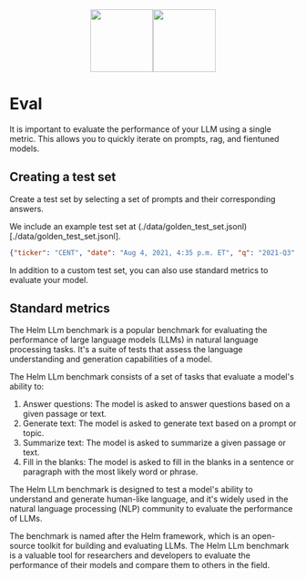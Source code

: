<div align="center">
<img src="https://avatars.githubusercontent.com/u/130713213?s=200&v=4" width="110"><img src="https://huggingface.co/lamini/instruct-peft-tuned-12b/resolve/main/Lamini_logo.png?max-height=110" height="110">
</div>

# Eval

It is important to evaluate the performance of your LLM using a single metric.
This allows you to quickly iterate on prompts, rag, and fientuned models.

## Creating a test set

Create a test set by selecting a set of prompts and their corresponding answers.

We include an example test set at (./data/golden_test_set.jsonl)[./data/golden_test_set.jsonl].

```json
{"ticker": "CENT", "date": "Aug 4, 2021, 4:35 p.m. ET", "q": "2021-Q3", "question": "What is the optimal leverage range for the company in the event of M&A", "answer": " The optimal leverage range for the company in the event of M&A is between 3 to 3.5 times. For the right deal, the company would be willing to lever up into the low 4s, and then quickly deliver back down to that three to 3.5 range.", "has_value": true, "value": 3.5, "units": "times"}
```

In addition to a custom test set, you can also use standard metrics to evaluate your model.

## Standard metrics


The Helm LLm benchmark is a popular benchmark for evaluating the performance of large language models (LLMs) in natural language processing tasks. It's a suite of tests that assess the language understanding and generation capabilities of a model.

The Helm LLm benchmark consists of a set of tasks that evaluate a model's ability to:

1. Answer questions: The model is asked to answer questions based on a given passage or text.
2. Generate text: The model is asked to generate text based on a prompt or topic.
3. Summarize text: The model is asked to summarize a given passage or text.
4. Fill in the blanks: The model is asked to fill in the blanks in a sentence or paragraph with the most likely word or phrase.

The Helm LLm benchmark is designed to test a model's ability to understand and generate human-like language, and it's widely used in the natural language processing (NLP) community to evaluate the performance of LLMs.

The benchmark is named after the Helm framework, which is an open-source toolkit for building and evaluating LLMs. The Helm LLm benchmark is a valuable tool for researchers and developers to evaluate the performance of their models and compare them to others in the field.


